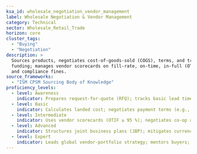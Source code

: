 ```yaml
---
ksa_id: wholesale_negotiation_vendor_management
label: Wholesale Negotiation & Vendor Management
category: Technical
sector: Wholesale_Retail_Trade
horizon: core
cluster_tags:
  - "Buying"
  - "Negotiation"
description: >
  Sources products, negotiates cost-of-goods-sold (COGS), terms, and trade
  funding; manages vendor scorecards on fill-rate, on-time, in-full (OTIF),
  and compliance fines.
source_frameworks:
  - "ISM CPSM Sourcing Body of Knowledge"
proficiency_levels:
  - level: Awareness
    indicator: Prepares request-for-quote (RFQ); tracks basic lead times.
  - level: Basic
    indicator: Calculates landed cost; negotiates payment terms (e.g., 2 % 10 / Net 30).
  - level: Intermediate
    indicator: Uses vendor scorecards (OTIF ≥ 95 %); negotiates co-op advertising and markdown money.
  - level: Advanced
    indicator: Structures joint business plans (JBP); mitigates currency and freight risk.
  - level: Expert
    indicator: Leads global vendor-portfolio strategy; mentors buyers; achieves double-digit margin lift via strategic sourcing.
---
```

